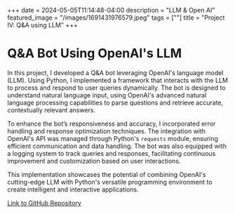 +++
date = 2024-05-05T11:14:48-04:00
description = "LLM & Open AI"
featured_image = "/images/1691431976579.jpeg"
tags = [""]
title = "Project IV: Q&A using LLM"
+++

# Q&A Bot Using OpenAI's LLM

In this project, I developed a Q&A bot leveraging OpenAI's language model (LLM). Using Python, I implemented a framework that interacts with the LLM to process and respond to user queries dynamically. The bot is designed to understand natural language input, using OpenAI's advanced natural language processing capabilities to parse questions and retrieve accurate, contextually relevant answers.

To enhance the bot’s responsiveness and accuracy, I incorporated error handling and response optimization techniques. The integration with OpenAI's API was managed through Python's `requests` module, ensuring efficient communication and data handling. The bot was also equipped with a logging system to track queries and responses, facilitating continuous improvement and customization based on user interactions.

This implementation showcases the potential of combining OpenAI's cutting-edge LLM with Python's versatile programming environment to create intelligent and interactive applications.


[Link to GitHub Repository](https://github.com/DhanushAnegondi/Q-A_LLM)
